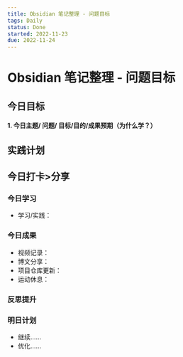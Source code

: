 ```yaml
---
title: Obsidian 笔记整理 - 问题目标
tags: Daily
status: Done
started: 2022-11-23
due: 2022-11-24
---
```

# Obsidian 笔记整理 - 问题目标

## 今日目标
#### 1. 今日主题/ 问题/ 目标/**目的**/成果预期（**为什么学**？）

## 实践计划
## 今日打卡>分享
### 今日学习
- 学习/实践：
### 今日成果
- 视频记录：
- 博文分享：
- 项目仓库更新：
- 运动休息：
### 反思提升
### 明日计划
- 继续……
- 优化……
